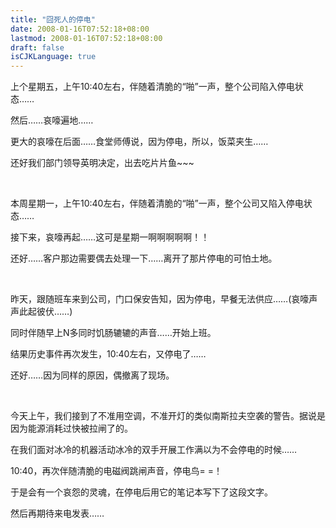 ```yaml
---
title: "囧死人的停电"
date: 2008-01-16T07:52:18+08:00
lastmod: 2008-01-16T07:52:18+08:00
draft: false
isCJKLanguage: true
---
```


<p>上个星期五，上午10:40左右，伴随着清脆的“啪”一声，整个公司陷入停电状态……</p> <p>然后……哀嚎遍地……</p> <p>更大的哀嚎在后面……食堂师傅说，因为停电，所以，饭菜夹生……</p> <p>还好我们部门领导英明决定，出去吃片片鱼~~~</p> <p>&nbsp;</p> <p>本周星期一，上午10:40左右，伴随着清脆的“啪”一声，整个公司又陷入停电状态……</p> <p>接下来，哀嚎再起……这可是星期一啊啊啊啊啊！！</p> <p>还好……客户那边需要偶去处理一下……离开了那片停电的可怕土地。</p> <p>&nbsp;</p> <p>昨天，跟随班车来到公司，门口保安告知，因为停电，早餐无法供应……(哀嚎声声此起彼伏……)</p> <p>同时伴随早上N多同时饥肠辘辘的声音……开始上班。</p> <p>结果历史事件再次发生，10:40左右，又停电了……</p> <p>还好……因为同样的原因，偶撤离了现场。</p> <p>&nbsp;</p> <p>今天上午，我们接到了不准用空调，不准开灯的类似南斯拉夫空袭的警告。据说是因为能源消耗过快被拉闸了的。</p> <p>在我们面对冰冷的机器活动冰冷的双手开展工作满以为不会停电的时候……</p> <p>10:40，再次伴随清脆的电磁阀跳闸声音，停电鸟= =！</p> <p>于是会有一个哀怨的灵魂，在停电后用它的笔记本写下了这段文字。</p> <p>然后再期待来电发表……</p>